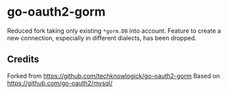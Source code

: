 # go-oauth2-gorm

Reduced fork taking only existing `*gorm.DB` into account. Feature to create a new connection,
especially in different dialects, has been dropped. 

## Credits

Forked from https://github.com/techknowlogick/go-oauth2-gorm
Based on https://github.com/go-oauth2/mysql/
